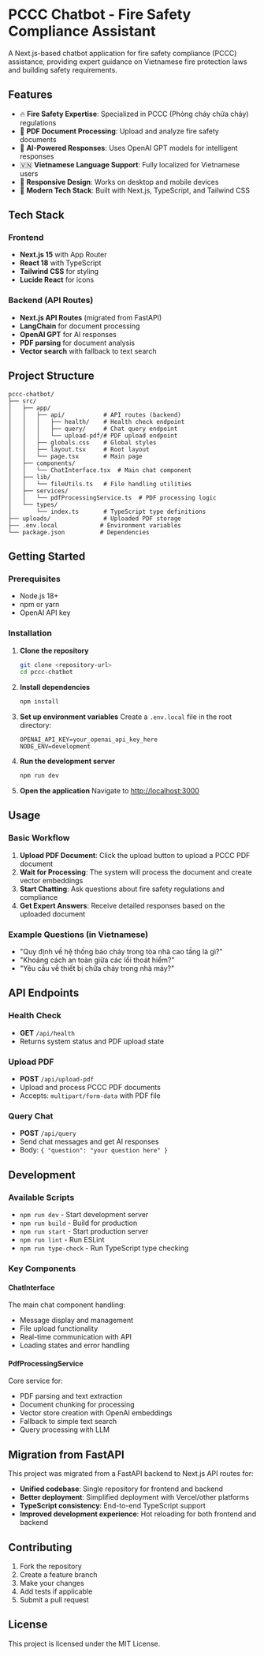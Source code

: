 # PCCC Chatbot - Fire Safety Compliance Assistant

A Next.js-based chatbot application for fire safety compliance (PCCC) assistance, providing expert guidance on Vietnamese fire protection laws and building safety requirements.

## Features

- 🔥 **Fire Safety Expertise**: Specialized in PCCC (Phòng cháy chữa cháy) regulations
- 📄 **PDF Document Processing**: Upload and analyze fire safety documents
- 🤖 **AI-Powered Responses**: Uses OpenAI GPT models for intelligent responses
- 🇻🇳 **Vietnamese Language Support**: Fully localized for Vietnamese users
- 📱 **Responsive Design**: Works on desktop and mobile devices
- 🚀 **Modern Tech Stack**: Built with Next.js, TypeScript, and Tailwind CSS

## Tech Stack

### Frontend

- **Next.js 15** with App Router
- **React 18** with TypeScript
- **Tailwind CSS** for styling
- **Lucide React** for icons

### Backend (API Routes)

- **Next.js API Routes** (migrated from FastAPI)
- **LangChain** for document processing
- **OpenAI GPT** for AI responses
- **PDF parsing** for document analysis
- **Vector search** with fallback to text search

## Project Structure

```
pccc-chatbot/
├── src/
│   ├── app/
│   │   ├── api/           # API routes (backend)
│   │   │   ├── health/    # Health check endpoint
│   │   │   ├── query/     # Chat query endpoint
│   │   │   └── upload-pdf/# PDF upload endpoint
│   │   ├── globals.css    # Global styles
│   │   ├── layout.tsx     # Root layout
│   │   └── page.tsx       # Main page
│   ├── components/
│   │   └── ChatInterface.tsx  # Main chat component
│   ├── lib/
│   │   └── fileUtils.ts   # File handling utilities
│   ├── services/
│   │   └── pdfProcessingService.ts  # PDF processing logic
│   └── types/
│       └── index.ts       # TypeScript type definitions
├── uploads/               # Uploaded PDF storage
├── .env.local            # Environment variables
└── package.json          # Dependencies
```

## Getting Started

### Prerequisites

- Node.js 18+
- npm or yarn
- OpenAI API key

### Installation

1. **Clone the repository**

   ```bash
   git clone <repository-url>
   cd pccc-chatbot
   ```

2. **Install dependencies**

   ```bash
   npm install
   ```

3. **Set up environment variables**
   Create a `.env.local` file in the root directory:

   ```env
   OPENAI_API_KEY=your_openai_api_key_here
   NODE_ENV=development
   ```

4. **Run the development server**

   ```bash
   npm run dev
   ```

5. **Open the application**
   Navigate to [http://localhost:3000](http://localhost:3000)

## Usage

### Basic Workflow

1. **Upload PDF Document**: Click the upload button to upload a PCCC PDF document
2. **Wait for Processing**: The system will process the document and create vector embeddings
3. **Start Chatting**: Ask questions about fire safety regulations and compliance
4. **Get Expert Answers**: Receive detailed responses based on the uploaded document

### Example Questions (in Vietnamese)

- "Quy định về hệ thống báo cháy trong tòa nhà cao tầng là gì?"
- "Khoảng cách an toàn giữa các lối thoát hiểm?"
- "Yêu cầu về thiết bị chữa cháy trong nhà máy?"

## API Endpoints

### Health Check

- **GET** `/api/health`
- Returns system status and PDF upload state

### Upload PDF

- **POST** `/api/upload-pdf`
- Upload and process PCCC PDF documents
- Accepts: `multipart/form-data` with PDF file

### Query Chat

- **POST** `/api/query`
- Send chat messages and get AI responses
- Body: `{ "question": "your question here" }`

## Development

### Available Scripts

- `npm run dev` - Start development server
- `npm run build` - Build for production
- `npm run start` - Start production server
- `npm run lint` - Run ESLint
- `npm run type-check` - Run TypeScript type checking

### Key Components

#### ChatInterface

The main chat component handling:

- Message display and management
- File upload functionality
- Real-time communication with API
- Loading states and error handling

#### PdfProcessingService

Core service for:

- PDF parsing and text extraction
- Document chunking for processing
- Vector store creation with OpenAI embeddings
- Fallback to simple text search
- Query processing with LLM

## Migration from FastAPI

This project was migrated from a FastAPI backend to Next.js API routes for:

- **Unified codebase**: Single repository for frontend and backend
- **Better deployment**: Simplified deployment with Vercel/other platforms
- **TypeScript consistency**: End-to-end TypeScript support
- **Improved development experience**: Hot reloading for both frontend and backend

## Contributing

1. Fork the repository
2. Create a feature branch
3. Make your changes
4. Add tests if applicable
5. Submit a pull request

## License

This project is licensed under the MIT License.
